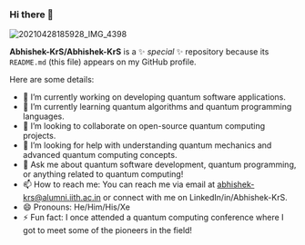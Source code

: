 ### Hi there 👋

![20210428185928_IMG_4398](https://github.com/Abhishek-KrS/Abhishek-KrS/assets/38554267/87757c4a-f22f-4897-8641-3b0514be2fd2)

**Abhishek-KrS/Abhishek-KrS** is a ✨ _special_ ✨ repository because its `README.md` (this file) appears on my GitHub profile.

Here are some details:

- 🔭 I’m currently working on developing quantum software applications.
- 🌱 I’m currently learning quantum algorithms and quantum programming languages.
- 👯 I’m looking to collaborate on open-source quantum computing projects.
- 🤔 I’m looking for help with understanding quantum mechanics and advanced quantum computing concepts.
- 💬 Ask me about quantum software development, quantum programming, or anything related to quantum computing!
- 📫 How to reach me: You can reach me via email at abhishek-krs@alumni.iith.ac.in or connect with me on LinkedIn/in/Abhishek-KrS.
- 😄 Pronouns: He/Him/His/Xe
- ⚡ Fun fact: I once attended a quantum computing conference where I got to meet some of the pioneers in the field!


